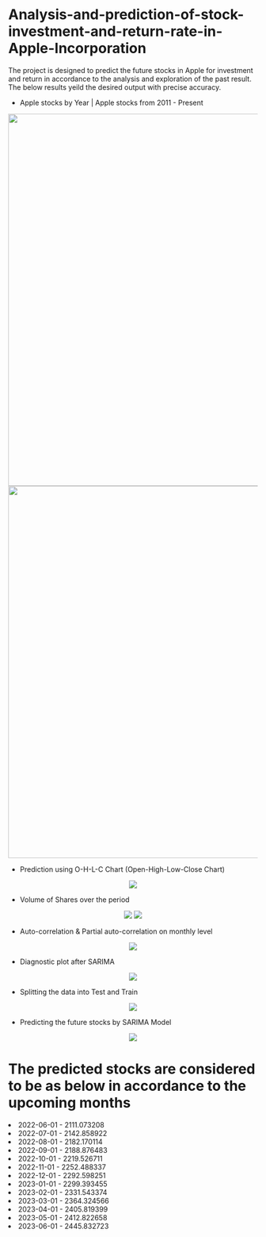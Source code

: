 # Analysis-and-prediction-of-stock-investment-and-return-rate-in-Apple-Incorporation

The project is designed to predict the future stocks in Apple for investment and return in accordance to the analysis and exploration of the past result. The below results yeild the desired output with precise accuracy.

- Apple stocks by Year | Apple stocks from 2011 - Present
<p align="left" width="750">
    <img height = "750" src="https://user-images.githubusercontent.com/70295717/192110381-8b5dc2cf-d192-4332-a805-a5a9826d4fd6.png">
    <img height = "750" src="https://user-images.githubusercontent.com/70295717/192110555-12b829c2-6745-4d39-98ec-e4ecc72be92d.png">
</p>

- Prediction using O-H-L-C Chart (Open-High-Low-Close Chart)
<p align="center">
    <img src="https://user-images.githubusercontent.com/70295717/192110723-52fd7450-51ff-4bda-a088-5cd45b4b4988.png">
</p>

- Volume of Shares over the period
<p align="center">
    <img src="https://user-images.githubusercontent.com/70295717/192110859-8a6ccc50-4a25-4827-bf18-f2adc4cba562.png">
    <img src="https://user-images.githubusercontent.com/70295717/192110948-0554c660-4de9-4e06-8b5f-3d081b5b55ae.png">
</p>

- Auto-correlation & Partial auto-correlation on monthly level
<p align="center">
    <img src="https://user-images.githubusercontent.com/70295717/192111010-07ac2610-71e2-454b-885d-dae42acb8d87.png">
</p>

- Diagnostic plot after SARIMA
<p align="center">
    <img src="https://user-images.githubusercontent.com/70295717/192111072-c48b92da-e5a2-4487-88b6-c6c1e77a6ace.png">
</p>

- Splitting the data into Test and Train
<p align="center">
    <img src="https://user-images.githubusercontent.com/70295717/192111234-eb4747f5-885a-447f-b251-a44f50d7fbc3.png">
</p>

- Predicting the future stocks by SARIMA Model
<p align="center">
    <img src="https://user-images.githubusercontent.com/70295717/192111256-187476d9-abad-4466-a1b6-c188d6965600.png">
    <h1> The predicted stocks are considered to be as below in accordance to the upcoming months </h1>
    <li> 2022-06-01  -  2111.073208 </li>
    <li> 2022-07-01  -  2142.858922 </li>
    <li> 2022-08-01  -  2182.170114 </li>
    <li> 2022-09-01  -  2188.876483 </li>
    <li> 2022-10-01  -  2219.526711 </li>
    <li> 2022-11-01  -  2252.488337 </li>
    <li> 2022-12-01  -  2292.598251 </li>
    <li> 2023-01-01  -  2299.393455 </li>
    <li> 2023-02-01  -  2331.543374 </li>
    <li> 2023-03-01  -  2364.324566 </li>
    <li> 2023-04-01  -  2405.819399 </li>
    <li> 2023-05-01  -  2412.822658 </li>
    <li> 2023-06-01  -  2445.832723 </li>
</p>

